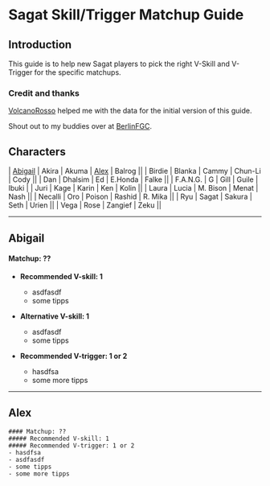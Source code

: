 
# Sagat Skill/Trigger Matchup Guide

## Introduction

This guide is to help new Sagat players to pick the right V-Skill and V-Trigger for the specific matchups. 

### Credit and thanks
[VolcanoRosso](https://www.twitch.tv/volcanorosso) helped me with the data for the initial version of this guide.

Shout out to my buddies over at [BerlinFGC](http://berlinfgc.de/).

## Characters

| [Abigail](#Abigail) | Akira | Akuma | [Alex](#Alex) | Balrog || 
| Birdie | Blanka | Cammy | Chun-Li | Cody ||
| Dan | Dhalsim | Ed | E.Honda | Falke ||
| F.A.N.G. | G | Gill | Guile | Ibuki | 
| Juri | Kage | Karin | Ken | Kolin ||
| Laura | Lucia | M. Bison | Menat | Nash ||
| Necalli | Oro | Poison | Rashid | R. Mika ||
| Ryu | Sagat | Sakura | Seth | Urien ||
| Vega | Rose | Zangief | Zeku ||

---

## Abigail
#### Matchup: ??

+ **Recommended V-skill: 1** 
  - asdfasdf
  - some tipps
  
+ **Alternative V-skill: 1** 
  - asdfasdf
  - some tipps
+ **Recommended V-trigger: 1 or 2**
  - hasdfsa
  - some more tipps

---

## Alex
```
#### Matchup: ??
##### Recommended V-skill: 1 
##### Recommended V-trigger: 1 or 2
- hasdfsa
- asdfasdf
- some tipps
- some more tipps
```
